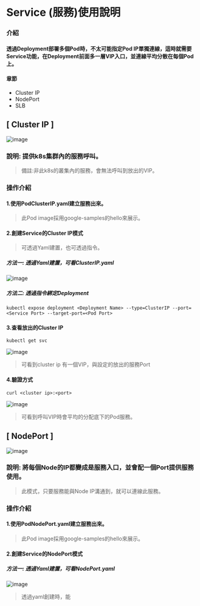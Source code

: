 # Service (服務)使用說明
### 介紹
#### 透過Deployment部署多個Pod時，不太可能指定Pod IP單獨連線，這時就需要Service功能，在Deployment前面多一層VIP入口，並連線平均分散在每個Pod上。
#### 章節
* Cluster IP
* NodePort
* SLB
## [ Cluster IP ]
![image](https://user-images.githubusercontent.com/39659664/223951242-60974232-ae7b-4b7b-9d4d-3029759f42d8.png)
### 說明: 提供k8s集群內的服務呼叫。
> 備註:非此k8s的叢集內的服務，會無法呼叫到放出的VIP。
### 操作介紹
#### 1.使用PodClusterIP.yaml建立服務出來。
> 此Pod image採用google-samples的hello來展示。
#### 2.創建Service的Cluster IP模式
> 可透過Yaml建置，也可透過指令。
##### 方法一: 透過Yaml建置，可看ClusterIP.yaml
![image](https://user-images.githubusercontent.com/39659664/223954782-57fa0c41-d5b5-4583-bbb8-4d6bb7c626ad.png)
##### 方法二: 透過指令綁定Deployment
    kubectl expose deployment <Deployment Name> --type=ClusterIP --port=<Service Port> --target-port=<Pod Port>
#### 3.查看放出的Cluster IP
    kubectl get svc
![image](https://user-images.githubusercontent.com/39659664/223956134-caff6f0b-6fb6-4ccf-bee1-8906539ca1fd.png)
> 可看到cluster ip 有一個VIP，與設定的放出的服務Port
#### 4.驗證方式
    curl <cluster ip>:<port>
![image](https://user-images.githubusercontent.com/39659664/223956662-7cf82714-e868-42fa-83ce-a869ac199e4f.png)
> 可看到呼叫VIP時會平均的分配底下的Pod服務。
## [ NodePort ]
![image](https://user-images.githubusercontent.com/39659664/223967264-5f4b3145-12c0-45ef-bddc-4eabec5d02d5.png)
### 說明: 將每個Node的IP都變成是服務入口，並會配一個Port提供服務使用。
> 此模式，只要服務能與Node IP溝通到，就可以連線此服務。
### 操作介紹
#### 1.使用PodNodePort.yaml建立服務出來。
> 此Pod image採用google-samples的hello來展示。
#### 2.創建Service的NodePort模式
##### 方法一: 透過Yaml建置，可看NodePort.yaml
![image](https://user-images.githubusercontent.com/39659664/223970705-0d6ded9a-50ef-484e-b496-88458aa91457.png)
> 透過yaml創建時，能
